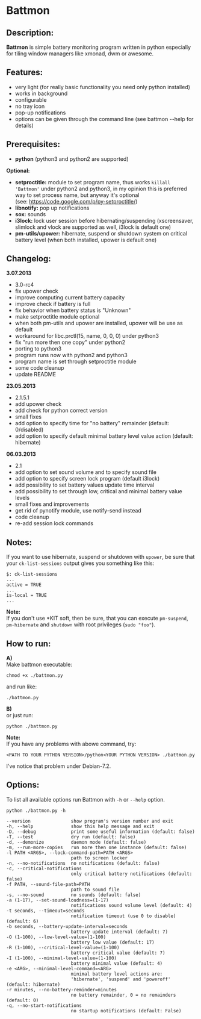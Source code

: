 # Battmon

## Description:
**Battmon** is simple battery monitoring program written in python especially for tiling window managers like xmonad, dwm or awesome.

## Features:
* very light (for really basic functionality you need only python installed)
* works in background
* configurable
* no tray icon
* pop-up notifications
* options can be given through the command line (see battmon --help for details)

## Prerequisites:
* **python** (python3 and python2 are supported)

**Optional:** 
* **setproctitle:** module to set program name, thus works `killall 'Battmon'` under python2 and python3, 
in my opinion this is preferred way to set process name, but anyway it's optional  
(see: https://code.google.com/p/py-setproctitle/)
* **libnotify:** pop up notifications
* **sox:** sounds
* **i3lock:** lock user session before hibernating/suspending (xscreensaver, slimlock and vlock are supported as well, i3lock is default one)
* **pm-utils/upower:** hibernate, suspend or shutdown system on critical battery level (when both installed, upower is default one)

## Changelog:
**3.07.2013**
* 3.0-rc4
* fix upower check
* improve computing current battery capacity 
* improve check if battery is full
* fix behavior when battery status is "Unknown"
* make setproctitle module optional
* when both pm-utils and upower are installed, upower will be use as default
* workaround for libc.prctl(15, name, 0, 0, 0) under python3
* fix "run more then one copy" under python2
* porting to python3
* program runs now with python2 and python3
* program name is set through setproctitle module
* some code cleanup
* update README

**23.05.2013**
* 2.1.5.1
* add upower check
* add check for python correct version
* small fixes
* add option to specify time for "no battery" remainder (default: 0/disabled)
* add option to specify default minimal battery level value action (default: hibernate)

**06.03.2013**
* 2.1
* add option to set sound volume and to specify sound file
* add option to specify screen lock program (default i3lock)
* add possibility to set battery values update time interval
* add possibility to set through low, critical and minimal battery value levels
* small fixes and improvements
* get rid of pynotify module, use notify-send instead
* code cleanup
* re-add session lock commands

## Notes:
If you want to use hibernate, suspend or shutdown with `upower`, be sure that your `ck-list-sessions` output gives you something like this:
 
	$: ck-list-sessions
   	...
   	active = TRUE
   	...
   	is-local = TRUE
   	...

**Note:**  
If you don't use *KIT soft, then be sure, that you can execute `pm-suspend`, `pm-hibernate` and `shutdown` with root privileges (`sudo "foo"`). 

## How to run:
**A)**  
Make battmon executable:
	
	chmod +x ./battmon.py

and run like:

	./battmon.py 

**B)**  
or just run:

    python ./battmon.py

**Note:**  
If you have any problems with abowe command, try:

	<PATH TO YOUR PYTHON VERSION>/python<YOUR PYTHON VERSION> ./battmon.py 
	
I've notice that problem under Debian-7.2.

## Options:
To list all available options run Battmon with `-h` or `--help` option.
	
	python ./battmon.py -h

    --version               show program's version number and exit
    -h, --help              show this help message and exit
    -D, --debug             print some useful information (default: false)
    -T, --test              dry run (default: false)
    -d, --demonize          daemon mode (default: false)
    -m, --run-more-copies   run more then one instance (default: false)
    -l PATH <ARGS>, --lock-command-path=PATH <ARGS>
                            path to screen locker
    -n, --no-notifications  no notifications (default: false)
    -c, --critical-notifications
                            only critical battery notifications (default: false)
    -f PATH, --sound-file-path=PATH
                            path to sound file
    -s, --no-sound          no sounds (default: false)
    -a (1-17), --set-sound-loudness=(1-17)
                            notifications sound volume level (default: 4)
    -t seconds, --timeout=seconds
                            notification timeout (use 0 to disable) (default: 6)
    -b seconds, --battery-update-interval=seconds
                            battery update interval (default: 7)
    -O (1-100), --low-level-value=(1-100)
                            battery low value (default: 17)
    -R (1-100), --critical-level-value=(1-100)
                            battery critical value (default: 7)
    -I (1-100), --minimal-level-value=(1-100)
                            battery minimal value (default: 4)
    -e <ARG>, --minimal-level-command=<ARG>
                            minimal battery level actions are:
                            'hibernate', 'suspend' and 'poweroff' (default: hibernate)
    -r minutes, --no-battery-reminder=minutes
                            no battery remainder, 0 = no remainders (default: 0)
    -q, --no-start-notifications
                            no startup notifications (default: False)

